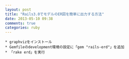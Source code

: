 ```yaml
---
layout: post
title: "Rails3.0でモデルのER図を簡単に出力する方法"
date: 2013-05-10 09:38
comments: true
categories: ruby
---
```


	* graphvizをインストール
	* Gemfileのdevelopment環境の設定に「gem "rails-erd"」を追加
	* 「rake erd」を実行


